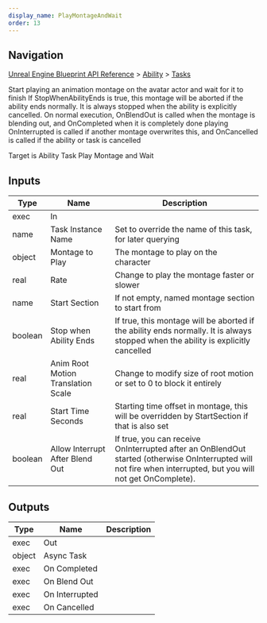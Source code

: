 ```yaml
---
display_name: PlayMontageAndWait
order: 13
---
```

## Navigation

[Unreal Engine Blueprint API Reference](https://dev.epicgames.com/documentation/en-us/unreal-engine/BlueprintAPI) > [Ability](https://dev.epicgames.com/documentation/en-us/unreal-engine/BlueprintAPI/Ability) > [Tasks](https://dev.epicgames.com/documentation/en-us/unreal-engine/BlueprintAPI/Ability/Tasks)

Start playing an animation montage on the avatar actor and wait for it to finish
If StopWhenAbilityEnds is true, this montage will be aborted if the ability ends normally. It is always stopped when the ability is explicitly cancelled.
On normal execution, OnBlendOut is called when the montage is blending out, and OnCompleted when it is completely done playing
OnInterrupted is called if another montage overwrites this, and OnCancelled is called if the ability or task is cancelled

Target is Ability Task Play Montage and Wait

## Inputs

| Type | Name | Description |
| --- | --- | --- |
| exec | In |  |
| name | Task Instance Name | Set to override the name of this task, for later querying |
| object | Montage to Play | The montage to play on the character |
| real | Rate | Change to play the montage faster or slower |
| name | Start Section | If not empty, named montage section to start from |
| boolean | Stop when Ability Ends | If true, this montage will be aborted if the ability ends normally. It is always stopped when the ability is explicitly cancelled |
| real | Anim Root Motion Translation Scale | Change to modify size of root motion or set to 0 to block it entirely |
| real | Start Time Seconds | Starting time offset in montage, this will be overridden by StartSection if that is also set |
| boolean | Allow Interrupt After Blend Out | If true, you can receive OnInterrupted after an OnBlendOut started (otherwise OnInterrupted will not fire when interrupted, but you will not get OnComplete). |

## Outputs

| Type | Name | Description |
| --- | --- | --- |
| exec | Out |  |
| object | Async Task |  |
| exec | On Completed |  |
| exec | On Blend Out |  |
| exec | On Interrupted |  |
| exec | On Cancelled |  |
